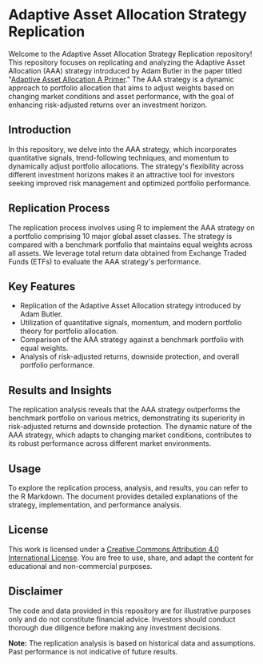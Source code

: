 # Adaptive Asset Allocation Strategy Replication

Welcome to the Adaptive Asset Allocation Strategy Replication repository! This repository focuses on replicating and analyzing the Adaptive Asset Allocation (AAA) strategy introduced by Adam Butler in the paper titled "[Adaptive Asset Allocation A Primer](https://papers.ssrn.com/sol3/papers.cfm?abstract_id=2328254)." The AAA strategy is a dynamic approach to portfolio allocation that aims to adjust weights based on changing market conditions and asset performance, with the goal of enhancing risk-adjusted returns over an investment horizon.

## Introduction

In this repository, we delve into the AAA strategy, which incorporates quantitative signals, trend-following techniques, and momentum to dynamically adjust portfolio allocations. The strategy's flexibility across different investment horizons makes it an attractive tool for investors seeking improved risk management and optimized portfolio performance.

## Replication Process

The replication process involves using R to implement the AAA strategy on a portfolio comprising 10 major global asset classes. The strategy is compared with a benchmark portfolio that maintains equal weights across all assets. We leverage total return data obtained from Exchange Traded Funds (ETFs) to evaluate the AAA strategy's performance.

## Key Features

- Replication of the Adaptive Asset Allocation strategy introduced by Adam Butler.
- Utilization of quantitative signals, momentum, and modern portfolio theory for portfolio allocation.
- Comparison of the AAA strategy against a benchmark portfolio with equal weights.
- Analysis of risk-adjusted returns, downside protection, and overall portfolio performance.

## Results and Insights

The replication analysis reveals that the AAA strategy outperforms the benchmark portfolio on various metrics, demonstrating its superiority in risk-adjusted returns and downside protection. The dynamic nature of the AAA strategy, which adapts to changing market conditions, contributes to its robust performance across different market environments.

## Usage

To explore the replication process, analysis, and results, you can refer to the R Markdown. The document provides detailed explanations of the strategy, implementation, and performance analysis.

## License

This work is licensed under a [Creative Commons Attribution 4.0 International License](https://creativecommons.org/licenses/by/4.0/). You are free to use, share, and adapt the content for educational and non-commercial purposes.

## Disclaimer

The code and data provided in this repository are for illustrative purposes only and do not constitute financial advice. Investors should conduct thorough due diligence before making any investment decisions.

**Note:** The replication analysis is based on historical data and assumptions. Past performance is not indicative of future results. 

